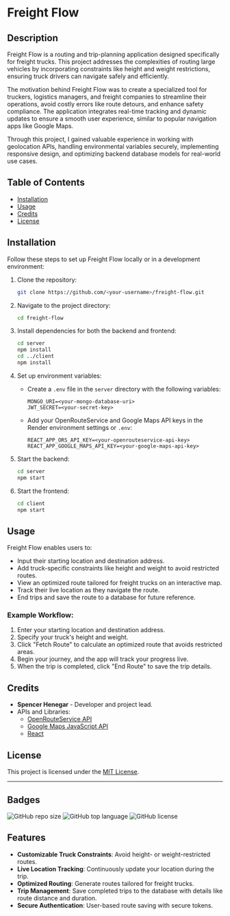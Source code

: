 # Freight Flow

## Description

Freight Flow is a routing and trip-planning application designed specifically for freight trucks. This project addresses the complexities of routing large vehicles by incorporating constraints like height and weight restrictions, ensuring truck drivers can navigate safely and efficiently.

The motivation behind Freight Flow was to create a specialized tool for truckers, logistics managers, and freight companies to streamline their operations, avoid costly errors like route detours, and enhance safety compliance. The application integrates real-time tracking and dynamic updates to ensure a smooth user experience, similar to popular navigation apps like Google Maps.

Through this project, I gained valuable experience in working with geolocation APIs, handling environmental variables securely, implementing responsive design, and optimizing backend database models for real-world use cases.

## Table of Contents

- [Installation](#installation)
- [Usage](#usage)
- [Credits](#credits)
- [License](#license)

## Installation

Follow these steps to set up Freight Flow locally or in a development environment:

1. Clone the repository:
    ```bash
    git clone https://github.com/<your-username>/freight-flow.git
    ```

2. Navigate to the project directory:
    ```bash
    cd freight-flow
    ```

3. Install dependencies for both the backend and frontend:
    ```bash
    cd server
    npm install
    cd ../client
    npm install
    ```

4. Set up environment variables:
   - Create a `.env` file in the `server` directory with the following variables:
     ```
     MONGO_URI=<your-mongo-database-uri>
     JWT_SECRET=<your-secret-key>
     ```
   - Add your OpenRouteService and Google Maps API keys in the Render environment settings or `.env`:
     ```
     REACT_APP_ORS_API_KEY=<your-openrouteservice-api-key>
     REACT_APP_GOOGLE_MAPS_API_KEY=<your-google-maps-api-key>
     ```

5. Start the backend:
    ```bash
    cd server
    npm start
    ```

6. Start the frontend:
    ```bash
    cd client
    npm start
    ```

## Usage

Freight Flow enables users to:
- Input their starting location and destination address.
- Add truck-specific constraints like height and weight to avoid restricted routes.
- View an optimized route tailored for freight trucks on an interactive map.
- Track their live location as they navigate the route.
- End trips and save the route to a database for future reference.

### Example Workflow:
1. Enter your starting location and destination address.
2. Specify your truck's height and weight.
3. Click "Fetch Route" to calculate an optimized route that avoids restricted areas.
4. Begin your journey, and the app will track your progress live.
5. When the trip is completed, click "End Route" to save the trip details.

## Credits

- **Spencer Henegar** - Developer and project lead.
- APIs and Libraries:
  - [OpenRouteService API](https://openrouteservice.org/)
  - [Google Maps JavaScript API](https://developers.google.com/maps/documentation/javascript)
  - [React](https://reactjs.org/)

## License

This project is licensed under the [MIT License](https://choosealicense.com/licenses/mit/).

---

## Badges

![GitHub repo size](https://img.shields.io/github/repo-size/<your-username>/freight-flow)
![GitHub top language](https://img.shields.io/github/languages/top/<your-username>/freight-flow)
![GitHub license](https://img.shields.io/github/license/<your-username>/freight-flow)

## Features

- **Customizable Truck Constraints**: Avoid height- or weight-restricted routes.
- **Live Location Tracking**: Continuously update your location during the trip.
- **Optimized Routing**: Generate routes tailored for freight trucks.
- **Trip Management**: Save completed trips to the database with details like route distance and duration.
- **Secure Authentication**: User-based route saving with secure tokens.
